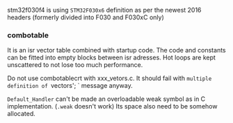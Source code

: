 stm32f030f4 is using `STM32F030x6` definition as per the newest 2016 headers (formerly divided into F030 and F030xC only)


### combotable

It is an isr vector table combined with startup code.
The code and constants can be fitted into empty blocks between isr adresses.
Hot loops are kept unscattered to not lose too much performance.

Do not use combotablecrt with xxx_vetors.c. It should fail with `multiple definition of `vectors'; ` message anyway.

`Default_Handler` can't be made an overloadable weak symbol as in C implementation. (`.weak` doesn't work)
Its space also need to be somehow allocated.